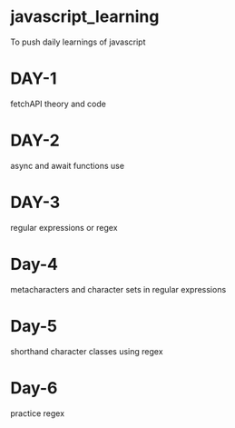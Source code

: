 # javascript_learning
To push daily learnings of javascript

# DAY-1
fetchAPI theory and code

# DAY-2
async and await functions use

# DAY-3
regular expressions or regex

# Day-4
metacharacters and character sets in regular expressions

# Day-5
shorthand character classes using regex

# Day-6
practice regex
